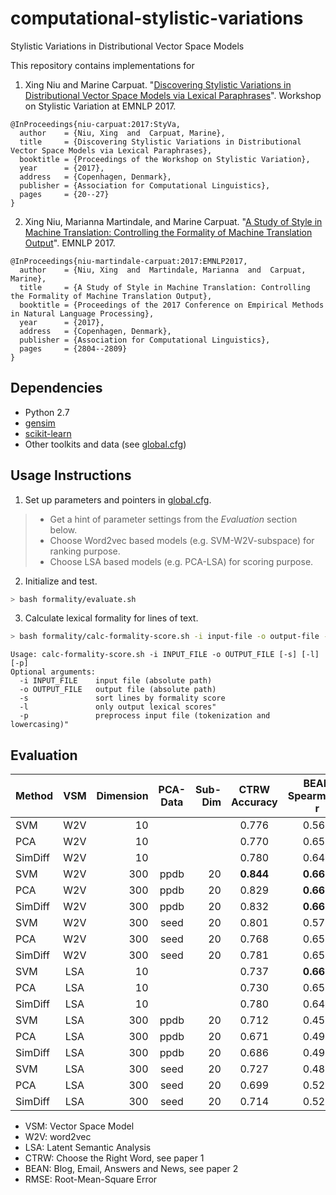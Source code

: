 # computational-stylistic-variations
Stylistic Variations in Distributional Vector Space Models

This repository contains implementations for
1. Xing Niu and Marine Carpuat. "[Discovering Stylistic Variations in Distributional Vector Space Models via Lexical Paraphrases](http://xingniu.org/pub/styvar_emnlp17.pdf)". Workshop on Stylistic Variation at EMNLP 2017.
```
@InProceedings{niu-carpuat:2017:StyVa,
  author    = {Niu, Xing  and  Carpuat, Marine},
  title     = {Discovering Stylistic Variations in Distributional Vector Space Models via Lexical Paraphrases},
  booktitle = {Proceedings of the Workshop on Stylistic Variation},
  year      = {2017},
  address   = {Copenhagen, Denmark},
  publisher = {Association for Computational Linguistics},
  pages     = {20--27}
}
```
2. Xing Niu, Marianna Martindale, and Marine Carpuat. "[A Study of Style in Machine Translation: Controlling the Formality of Machine Translation Output](http://xingniu.org/pub/formalitymt_emnlp17.pdf)". EMNLP 2017.
```
@InProceedings{niu-martindale-carpuat:2017:EMNLP2017,
  author    = {Niu, Xing  and  Martindale, Marianna  and  Carpuat, Marine},
  title     = {A Study of Style in Machine Translation: Controlling the Formality of Machine Translation Output},
  booktitle = {Proceedings of the 2017 Conference on Empirical Methods in Natural Language Processing},
  year      = {2017},
  address   = {Copenhagen, Denmark},
  publisher = {Association for Computational Linguistics},
  pages     = {2804--2809}
}
```

## Dependencies
- Python 2.7
- [gensim](https://radimrehurek.com/gensim/)
- [scikit-learn](http://scikit-learn.org)
- Other toolkits and data (see [global.cfg](global.cfg))

## Usage Instructions
1. Set up parameters and pointers in [global.cfg](global.cfg).
> - Get a hint of parameter settings from the *Evaluation* section below.
> - Choose Word2vec based models (e.g. SVM-W2V-subspace) for ranking purpose.
> - Choose LSA based models (e.g. PCA-LSA) for scoring purpose.
2. Initialize and test.
```bash
> bash formality/evaluate.sh
```
3. Calculate lexical formality for lines of text.
```bash
> bash formality/calc-formality-score.sh -i input-file -o output-file -p -s
```
```
Usage: calc-formality-score.sh -i INPUT_FILE -o OUTPUT_FILE [-s] [-l] [-p]
Optional arguments:
  -i INPUT_FILE    input file (absolute path)
  -o OUTPUT_FILE   output file (absolute path)
  -s               sort lines by formality score
  -l               only output lexical scores"
  -p               preprocess input file (tokenization and lowercasing)"
```

## Evaluation
| Method | VSM | Dimension | PCA-Data | Sub-Dim | CTRW Accuracy | BEAN Spearman's r | BEAN RMSE |
|--------|:---:|----------:|:--------:|--------:|:-------------:|:-----------------:|:---------:|
| SVM | W2V | 10 | | | 0.776 | 0.566 | 0.424 |
| PCA | W2V | 10 | | | 0.770 | 0.656 | 0.390 |
| SimDiff | W2V | 10 | | | 0.780 | 0.646 | 0.404 |
| SVM | W2V | 300 | ppdb | 20 | **0.844** | **0.662** | 0.372 |
| PCA | W2V | 300 | ppdb | 20 | 0.829 | **0.660** | 0.389 |
| SimDiff | W2V | 300 | ppdb | 20 | 0.832 | **0.662** | 0.386 |
| SVM | W2V | 300 | seed | 20 | 0.801 | 0.576 | 0.384 |
| PCA | W2V | 300 | seed | 20 | 0.768 | 0.653 | 0.377 |
| SimDiff | W2V | 300 | seed | 20 | 0.781 | 0.658 | 0.364 |
| SVM | LSA | 10 | | | 0.737 | **0.661** | 0.361 |
| PCA | LSA | 10 | | | 0.730 | 0.655 | **0.352** |
| SimDiff | LSA | 10 | | | 0.780 | 0.646 | **0.353** |
| SVM | LSA | 300 | ppdb | 20 | 0.712 | 0.457 | 0.641 |
| PCA | LSA | 300 | ppdb | 20 | 0.671 | 0.498 | 0.545 |
| SimDiff | LSA | 300 | ppdb | 20 | 0.686 | 0.492 | 0.563 |
| SVM | LSA | 300 | seed | 20 | 0.727 | 0.481 | 0.575 |
| PCA | LSA | 300 | seed | 20 | 0.699 | 0.522 | 0.513 |
| SimDiff | LSA | 300 | seed | 20 | 0.714 | 0.524 | 0.526 |

- VSM: Vector Space Model
- W2V: word2vec
- LSA: Latent Semantic Analysis
- CTRW: Choose the Right Word, see paper 1
- BEAN: Blog, Email, Answers and News, see paper 2
- RMSE: Root-Mean-Square Error